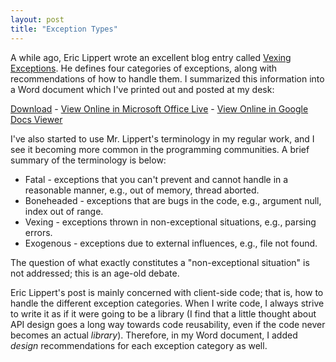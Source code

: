 ```yaml
---
layout: post
title: "Exception Types"
---
```

A while ago, Eric Lippert wrote an excellent blog entry called [Vexing Exceptions](http://www.webcitation.org/5xQLUxwF3). He defines four categories of exceptions, along with recommendations of how to handle them. I summarized this information into a Word document which I've printed out and posted at my desk:

[Download](http://www.landmarkbaptist.ws/misc/ExceptionTypes.docx) - [View Online in Microsoft Office Live](http://cid-d18a13492fd0fb87.office.live.com/view.aspx/.Public/ExceptionTypes.docx) - [View Online in Google Docs Viewer](http://docs.google.com/viewer?url=http%3A%2F%2Fwww.landmarkbaptist.ws%2Fmisc%2FExceptionTypes.docx)

<!-- This should work, but doesn't:
<iframe src="http://docs.google.com/viewer?url=http%3A%2F%2Fwww.landmarkbaptist.ws%2Fmisc%2FExceptionTypes.docx&amp;embedded=true" width="600" height="780" style="border: none;"></iframe>
-->

I've also started to use Mr. Lippert's terminology in my regular work, and I see it becoming more common in the programming communities. A brief summary of the terminology is below:

- Fatal - exceptions that you can't prevent and cannot handle in a reasonable manner, e.g., out of memory, thread aborted.
- Boneheaded - exceptions that are bugs in the code, e.g., argument null, index out of range.
- Vexing - exceptions thrown in non-exceptional situations, e.g., parsing errors.
- Exogenous - exceptions due to external influences, e.g., file not found.

The question of what exactly constitutes a "non-exceptional situation" is not addressed; this is an age-old debate.

Eric Lippert's post is mainly concerned with client-side code; that is, how to handle the different exception categories. When I write code, I always strive to write it as if it were going to be a library (I find that a little thought about API design goes a long way towards code reusability, even if the code never becomes an actual _library_). Therefore, in my Word document, I added _design_ recommendations for each exception category as well.

